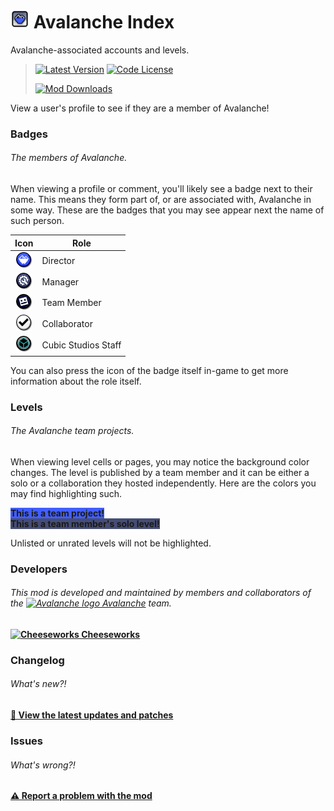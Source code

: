 # <img src="logo.png" width="30" alt="The mod's logo." /> Avalanche Index
Avalanche-associated accounts and levels.

> [<img alt="Latest Version" src="https://img.shields.io/github/v/release/CubicCommunity/AvalancheIndex?include_prereleases&sort=semver&display_name=release&style=for-the-badge&logo=github&logoColor=ffffff&label=Version">](https://www.github.com/CubicCommunity/AvalancheIndex/releases/)    [<img alt="Code License" src="https://img.shields.io/github/license/CubicCommunity/AvalancheIndex?style=for-the-badge&logo=gnu&logoColor=ffffff&label=License">](LICENSE.md)
>  
> [<img alt="Mod Downloads" src="https://img.shields.io/github/downloads/CubicCommunity/AvalancheIndex/cubicstudios.avalancheindex.geode?style=for-the-badge&logo=geode&logoColor=ffffff&label=Downloads">](https://www.geode-sdk.org/mods/cubicstudios.avalancheindex)

View a user's profile to see if they are a member of Avalanche!

### Badges
###### The members of Avalanche.

When viewing a profile or comment, you'll likely see a badge next to their name. This means they form part of, or are associated with, Avalanche in some way. These are the badges that you may see appear next the name of such person.

| **Icon**                                                                       | **Role**             |
|:------------------------------------------------------------------------------:|----------------------|
| <img src="resources/director.png" width="25" alt="Director badge" />           | Director             |
| <img src="resources/team-manager.png" width="25" alt="Manager badge" />        | Manager              |
| <img src="resources/team-member.png" width="25" alt="Team member badge" />     | Team Member          |
| <img src="resources/collaborator.png" width="25" alt="Team member badge" />    | Collaborator         |
| <img src="resources/cubic-studios.png" width="25" alt="Cubic Studios badge" /> | Cubic Studios Staff  |

You can also press the icon of the badge itself in-game to get more information about the role itself.

### Levels
###### The Avalanche team projects.
When viewing level cells or pages, you may notice the background color changes. The level is published by a team member and it can be either a solo or a collaboration they hosted independently. Here are the colors you may find highlighting such.

<b><span style="background-color: rgb(66, 94, 255);">This is a team project!</span></b>     
<b><span style="background-color: rgb(70, 77, 117);">This is a team member's solo level!</span></b>

Unlisted or unrated levels will not be highlighted.

### Developers
###### This mod is developed and maintained by members and collaborators of the [<img src="https://i.imgur.com/3QH6N17.png" width="15" alt="Avalanche logo" /> Avalanche](https://avalanche.cubicstudios.xyz/) team.
**[<img src="https://i.imgur.com/X8HT4jM.png" width="15" alt="Cheeseworks" /> Cheeseworks](https://www.github.com/BlueWitherer/)**

### Changelog
###### What's new?!
**[📜 View the latest updates and patches](changelog.md)**

### Issues
###### What's wrong?!
**[⚠️ Report a problem with the mod](https://www.github.com/CubicCommunity/AvalancheIndex/issues/)**
